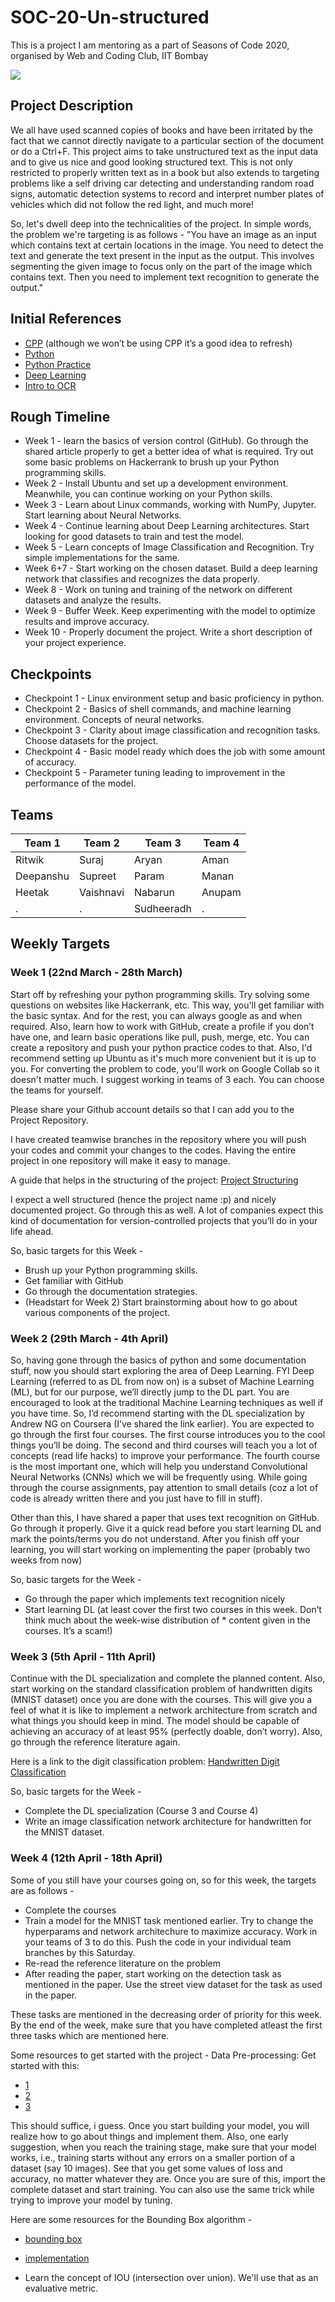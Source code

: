 # SOC-20-Un-structured

This is a project I am mentoring as a part of Seasons of Code 2020, organised by Web and Coding Club, IIT Bombay

![](/cover_1.png)

## Project Description

We all have used scanned copies of books and have been irritated by the fact that we cannot directly navigate to a particular section of the document or do a Ctrl+F. This project aims to take unstructured text as the input data and to give us nice and good looking structured text. This is not only restricted to properly written text as in a book but also extends to targeting problems like a self driving car detecting and understanding random road signs, automatic detection systems to record and interpret number plates of vehicles which did not follow the red light, and much more!

So, let's dwell deep into the technicalities of the project. In simple words, the problem we're targeting is as follows - "You have an image as an input which contains text at certain locations in the image. You need to detect the text and generate the text present in the input as the output. This involves segmenting the given image to focus only on the part of the image which contains text. Then you need to implement text recognition to generate the output."

## Initial References 

* [CPP](https://www.learncpp.com/) (although we won’t be using CPP it’s a good idea to refresh)
* [Python](https://www.learnpython.org/)
* [Python Practice](https://www.hackerrank.com/domains/python)
* [Deep Learning](https://www.coursera.org/specializations/deep-learning)
* [Intro to OCR](https://towardsdatascience.com/a-gentle-introduction-to-ocr-ee1469a201aa)

## Rough Timeline

* Week 1 - learn the basics of version control (GitHub). Go through the shared article properly to get a better idea of what is required. Try out some basic problems on Hackerrank to brush up your Python programming skills.
* Week 2 - Install Ubuntu and set up a development environment. Meanwhile, you can continue working on your Python skills.
* Week 3 - Learn about Linux commands, working with NumPy, Jupyter. Start learning about Neural Networks.
* Week 4 - Continue learning about Deep Learning architectures. Start looking for good datasets to train and test the model.
* Week 5 - Learn concepts of Image Classification and Recognition. Try simple implementations for the same.
* Week 6+7 - Start working on the chosen dataset. Build a deep learning network that classifies and recognizes the data properly.
* Week 8 - Work on tuning and training of the network on different datasets and analyze the results.
* Week 9 - Buffer Week. Keep experimenting with the model to optimize results and improve accuracy.
* Week 10 - Properly document the project. Write a short description of your project experience. 

## Checkpoints

* Checkpoint 1 - Linux environment setup and basic proficiency in python.
* Checkpoint 2 - Basics of shell commands, and machine learning environment. Concepts of neural networks.
* Checkpoint 3 - Clarity about image classification and recognition tasks. Choose datasets for the project.
* Checkpoint 4 - Basic model ready which does the job with some amount of accuracy.
* Checkpoint 5 - Parameter tuning leading to improvement in the performance of the model.

## Teams

Team 1 | Team 2 | Team 3 | Team 4
------------ | ------------- | ------------- | ------------- 
Ritwik | Suraj | Aryan | Aman
Deepanshu | Supreet | Param | Manan
Heetak | Vaishnavi | Nabarun | Anupam
. | . | Sudheeradh | .
## Weekly Targets

### Week 1 (22nd March - 28th March)

Start off by refreshing your python programming skills. Try solving some questions on websites like Hackerrank, etc. This way, you'll get familiar with the basic syntax. And for the rest, you can always google as and when required. Also, learn how to work with GitHub, create a profile if you don’t have one, and learn basic operations like pull, push, merge, etc. You can create a repository and push your python practice codes to that.
Also, I'd recommend setting up Ubuntu as it's much more convenient but it is up to you. For converting the problem to code, you'll work on Google Collab so it doesn't matter much.
I suggest working in teams of 3 each. You can choose the teams for yourself. 

Please share your Github account details so that I can add you to the Project Repository.

I have created teamwise branches in the repository where you will push your codes and commit your changes to the codes. Having the entire project in one repository will make it easy to manage. 

A guide that helps in the structuring of the project: [Project Structuring](https://docs.python-guide.org/writing/structure/)

I expect a well structured (hence the project name :p) and nicely documented project. Go through this as well. A lot of companies expect this kind of documentation for version-controlled projects that you’ll do in your life ahead.

So, basic targets for this Week  -

* Brush up your Python programming skills.
* Get familiar with GitHub
* Go through the documentation strategies.
* (Headstart for Week 2) Start brainstorming about how to go about various components of the project.

### Week 2 (29th March - 4th April)

So, having gone through the basics of python and some documentation stuff, now you should start exploring the area of Deep Learning. FYI Deep Learning (referred to as DL from now on) is a subset of Machine Learning (ML), but for our purpose, we’ll directly jump to the DL part. You are encouraged to look at the traditional Machine Learning techniques as well if you have time. So, I’d recommend starting with the DL specialization by Andrew NG on Coursera (I’ve shared the link earlier). You are expected to go through the first four courses. The first course introduces you to the cool things you’ll be doing. The second and third courses will teach you a lot of concepts (read life hacks) to improve your performance. The fourth course is the most important one, which will help you understand Convolutional Neural Networks (CNNs) which we will be frequently using. While going through the course assignments, pay attention to small details (coz a lot of code is already written there and you just have to fill in stuff). 

Other than this, I have shared a paper that uses text recognition on GitHub. Go through it properly. Give it a quick read before you start learning DL and mark the points/terms you do not understand. After you finish off your learning, you will start working on implementing the paper (probably two weeks from now)

So, basic targets for the Week - 

* Go through the paper which implements text recognition nicely
* Start learning DL (at least cover the first two courses in this week. Don’t think much about the week-wise distribution of * content given in the courses. It’s a scam!)

### Week 3 (5th April - 11th April)

Continue with the DL specialization and complete the planned content. Also, start working on the standard classification problem of handwritten digits (MNIST dataset) once you are done with the courses. This will give you a feel of what it is like to implement a network architecture from scratch and what things you should keep in mind. The model should be capable of achieving an accuracy of at least 95% (perfectly doable, don’t worry). Also, go through the reference literature again. 

Here is a link to the digit classification problem: [Handwritten Digit Classification](https://www.kaggle.com/c/digit-recognizer/overview)

So, basic targets for the Week -

* Complete the DL specialization (Course 3 and Course 4)
* Write an image classification network architecture for handwritten for the MNIST dataset.

### Week 4 (12th April - 18th April)

Some of you still have your courses going on, so for this week, the targets are as follows -
 * Complete the courses 
 * Train a model for the MNIST task mentioned earlier. Try to change the hyperparams and network architechure to maximize accuracy. Work in your teams of 3 to do this. Push the code in your individual team branches by this Saturday.
 * Re-read the reference literature on the problem
 * After reading the paper, start working on the detection task as mentioned in the paper. Use the street view dataset for the task as used in the paper. 
 
 These tasks are mentioned in the decreasing order of priority for this week. By the end of the week, make sure that you have completed atleast the first three tasks which are mentioned here.
 
 Some resources to get started with the project -
Data Pre-processing:
Get started with this: 
* [1](https://towardsdatascience.com/image-pre-processing-c1aec0be3edf)
* [2](https://medium.com/cashify-engineering/improve-accuracy-of-ocr-using-image-preprocessing-8df29ec3a033)
* [3](https://www.researchgate.net/publication/221909023_Preprocessing_Techniques_in_Character_Recognition)

This should suffice, i guess. Once you start building your model, you will realize how to go about things and implement them. Also, one early suggestion, when you reach the training stage, make sure that your model works, i.e., training starts without any errors on a smaller portion of a dataset (say 10 images). See that you get some values of loss and accuracy, no matter whatever they are. Once you are sure of this, import the complete dataset and start training. You can also use the same trick while trying to improve your model by tuning.

Here are some resources for the Bounding Box algorithm -
* [bounding box](https://pdollar.github.io/files/papers/ZitnickDollarECCV14edgeBoxes.pdf)
* [implementation](https://github.com/pdollar/edges)

* Learn the concept of IOU (intersection over union). We'll use that as an evaluative metric.








